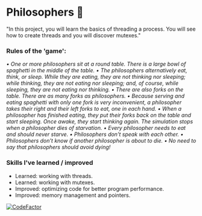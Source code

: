 # Philosophers 🧠 
"In this project, you will learn the basics of threading a process. You will see how to create threads and you will discover mutexes."

### Rules of the 'game':
*• One or more philosophers sit at a round table.
There is a large bowl of spaghetti in the middle of the table.
• The philosophers alternatively eat, think, or sleep.
While they are eating, they are not thinking nor sleeping;
while thinking, they are not eating nor sleeping;
and, of course, while sleeping, they are not eating nor thinking.
• There are also forks on the table. There are as many forks as philosophers.
• Because serving and eating spaghetti with only one fork is very inconvenient, a
philosopher takes their right and their left forks to eat, one in each hand.
• When a philosopher has finished eating, they put their forks back on the table and
start sleeping. Once awake, they start thinking again. The simulation stops when
a philosopher dies of starvation.
• Every philosopher needs to eat and should never starve.
• Philosophers don’t speak with each other.
• Philosophers don’t know if another philosopher is about to die.
• No need to say that philosophers should avoid dying!*

### Skills I've learned / improved
- Learned: working with threads.
- Learned: working with mutexes.
- Improved: optimizing code for better program performance.
- Improved: memory management and pointers.

[![CodeFactor](https://www.codefactor.io/repository/github/the-friendly-ghost/philosophers/badge)](https://www.codefactor.io/repository/github/the-friendly-ghost/philosophers)
